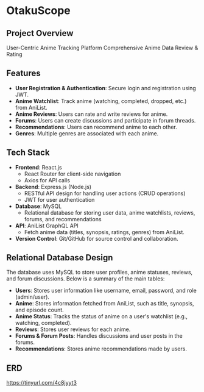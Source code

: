 # OtakuScope

## Project Overview
User-Centric Anime Tracking Platform
Comprehensive Anime Data
Review & Rating

## Features
- **User Registration & Authentication**: Secure login and registration using JWT.
- **Anime Watchlist**: Track anime (watching, completed, dropped, etc.) from AniList.
- **Anime Reviews**: Users can rate and write reviews for anime.
- **Forums**: Users can create discussions and participate in forum threads.
- **Recommendations**: Users can recommend anime to each other.
- **Genres**: Multiple genres are associated with each anime.
  
## Tech Stack
- **Frontend**: React.js
  - React Router for client-side navigation
  - Axios for API calls
- **Backend**: Express.js (Node.js)
  - RESTful API design for handling user actions (CRUD operations)
  - JWT for user authentication
- **Database**: MySQL
  - Relational database for storing user data, anime watchlists, reviews, forums, and recommendations
- **API**: AniList GraphQL API
  - Fetch anime data (titles, synopsis, ratings, genres) from AniList.
- **Version Control**: Git/GitHub for source control and collaboration.
  
## Relational Database Design
The database uses MySQL to store user profiles, anime statuses, reviews, and forum discussions. Below is a summary of the main tables:

- **Users**: Stores user information like username, email, password, and role (admin/user).
- **Anime**: Stores information fetched from AniList, such as title, synopsis, and episode count.
- **Anime Status**: Tracks the status of anime on a user's watchlist (e.g., watching, completed).
- **Reviews**: Stores user reviews for each anime.
- **Forums & Forum Posts**: Handles discussions and user posts in the forums.
- **Recommendations**: Stores anime recommendations made by users.

## ERD 
https://tinyurl.com/4c8jyyt3
